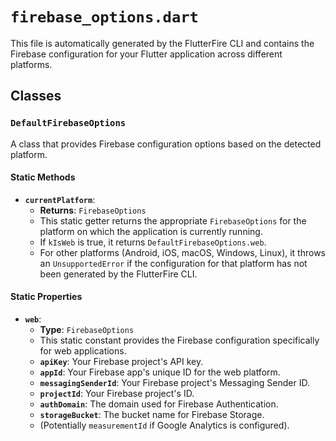 # `firebase_options.dart`

This file is automatically generated by the FlutterFire CLI and contains the Firebase configuration for your Flutter application across different platforms.

## Classes

### `DefaultFirebaseOptions`

A class that provides Firebase configuration options based on the detected platform.

#### Static Methods

* **`currentPlatform`**:
    * **Returns**: `FirebaseOptions`
    * This static getter returns the appropriate `FirebaseOptions` for the platform on which the application is currently running.
    * If `kIsWeb` is true, it returns `DefaultFirebaseOptions.web`.
    * For other platforms (Android, iOS, macOS, Windows, Linux), it throws an `UnsupportedError` if the configuration for that platform has not been generated by the FlutterFire CLI.

#### Static Properties

* **`web`**:
    * **Type**: `FirebaseOptions`
    * This static constant provides the Firebase configuration specifically for web applications.
    * **`apiKey`**: Your Firebase project's API key.
    * **`appId`**: Your Firebase app's unique ID for the web platform.
    * **`messagingSenderId`**: Your Firebase project's Messaging Sender ID.
    * **`projectId`**: Your Firebase project's ID.
    * **`authDomain`**: The domain used for Firebase Authentication.
    * **`storageBucket`**: The bucket name for Firebase Storage.
    * (Potentially `measurementId` if Google Analytics is configured).